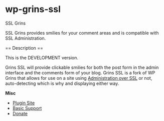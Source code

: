 wp-grins-ssl
=======================

SSL Grins

SSL Grins provides smilies for your comment areas and is compatible with SSL Administration.


== Description ==

This is the DEVELOPMENT version.

Grins SSL will provide clickable smilies for both the post form in the admin interface and the comments form of your blog. Grins SSL is a fork of WP Grins that allows for use on a site using [Administration over SSL](http://codex.wordpress.org/Administration_Over_SSL) or not, auto-detecting which is why and displaying either way.

**Misc**

* [Plugin Site](http://halfelf.org/plugins/wp-grins-ssl/)
* [Basic Support](http://wordpress.org/support/plugin/wp-grins-ssl)
* [Donate](https://www.wepay.com/donations/halfelf-wp)